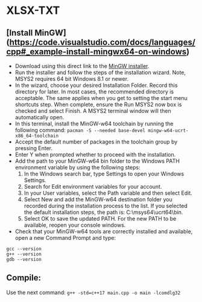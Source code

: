 # XLSX-TXT

## [Install MinGW] (https://code.visualstudio.com/docs/languages/cpp#_example-install-mingwx64-on-windows)
-  Download using this direct link to the [MinGW installer](https://github.com/msys2/msys2-installer/releases/download/2023-05-26/msys2-x86_64-20230526.exe).
-  Run the installer and follow the steps of the installation wizard. Note, MSYS2 requires 64 bit Windows 8.1 or newer.
-  In the wizard, choose your desired Installation Folder. Record this directory for later. In most cases, the recommended directory is acceptable. The same applies when you get to setting the start menu shortcuts step. When complete, ensure the Run MSYS2 now box is checked and select Finish. A MSYS2 terminal window will then automatically open.
-  In this terminal, install the MinGW-w64 toolchain by running the following command:
```pacman -S --needed base-devel mingw-w64-ucrt-x86_64-toolchain```
-  Accept the default number of packages in the toolchain group by pressing Enter.
-  Enter Y when prompted whether to proceed with the installation.
-  Add the path to your MinGW-w64 bin folder to the Windows PATH environment variable by using the following steps:
   1. In the Windows search bar, type Settings to open your Windows Settings.  
   2. Search for Edit environment variables for your account.  
   3. In your User variables, select the Path variable and then select Edit.  
   4. Select New and add the MinGW-w64 destination folder you recorded during the installation process to the list. If you selected the default installation steps, the path is: C:\msys64\ucrt64\bin.  
   5. Select OK to save the updated PATH. For the new PATH to be available, reopen your console windows.  
- Check that your MinGW-w64 tools are correctly installed and available, open a new Command Prompt and type:
```
gcc --version
g++ --version
gdb --version
```
## Compile:
Use the next command: 
```g++ -std=c++17 main.cpp -o main -lcomdlg32```
